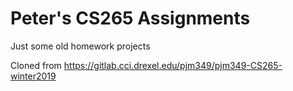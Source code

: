 
# Peter's CS265 Assignments

Just some old homework projects

Cloned from https://gitlab.cci.drexel.edu/pjm349/pjm349-CS265-winter2019

